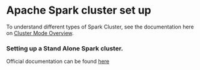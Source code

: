 # Apache Spark cluster set up

To understand different types of Spark Cluster, see the documentation here on <a href = 'https://docs.docker.com/engine/tutorials/' target='_blank'>Cluster Mode Overview</a>.

### Setting up a Stand Alone Spark cluster.

Official documentation can be found <a href="http://spark.apache.org/docs/latest/spark-standalone.html" target=_blank>here</a>

